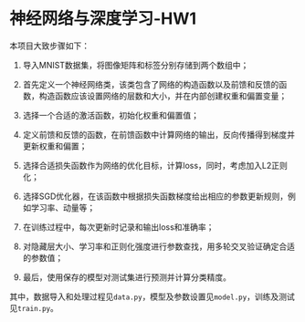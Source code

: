 # 神经网络与深度学习-HW1
本项目大致步骤如下：

1. 导入MNIST数据集，将图像矩阵和标签分别存储到两个数组中；

2. 首先定义一个神经网络类，该类包含了网络的构造函数以及前馈和反馈的函数，构造函数应该设置网络的层数和大小，并在内部创建权重和偏置变量；

3. 选择一个合适的激活函数，初始化权重和偏置值；

4. 定义前馈和反馈的函数，在前馈函数中计算网络的输出，反向传播得到梯度并更新权重和偏置；

5. 选择合适损失函数作为网络的优化目标，计算loss，同时，考虑加入L2正则化；

6. 选择SGD优化器，在该函数中根据损失函数梯度给出相应的参数更新规则，例如学习率、动量等；

7. 在训练过程中，每次更新时记录和输出loss和准确率；

8. 对隐藏层大小、学习率和正则化强度进行参数查找，用多轮交叉验证确定合适的参数值；

9. 最后，使用保存的模型对测试集进行预测并计算分类精度。

其中，数据导入和处理过程见`data.py`，模型及参数设置见`model.py`，训练及测试见`train.py`。
